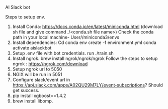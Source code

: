 AI Slack bot


Steps to setup env.
1. Install Conda:
https://docs.conda.io/en/latest/miniconda.html (download sh file and give command ./<conda.sh file name>)
Check the conda path in your local machine- User/<user name>/miniconda3/envs
2. Install dependencies:
 Cd <project folder>
conda env create -f environment.yml
conda activate aislackbot
3. Setup .env file with bot credentials.
     run ./train.sh
4. Install ngrok.
    brew install ngrok/ngrok/ngrok
    Follow the steps to setup ngrok : https://ngrok.com/download
5.  Setup ngrok url to 5050
6.  NGIX will be run in 5051
7.  Configure slack/event url in https://api.slack.com/apps/A02QU29M7LY/event-subscriptions?
Should get success.
8. pip install xgboost==1.4.2
9. brew install libomp.
